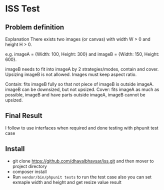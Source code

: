# ISS Test

## Problem definition

Explanation
There exists two images (or canvas) with width W > 0 and height H > 0.

e.g. imageA = {Width: 100, Height: 300} and imageB = {Width: 150, Height: 600}.

imageB needs to fit into imageA by 2 strategies/modes, contain and cover. Upsizing imageB is not allowed. Images must keep aspect ratio.

Contain: fits imageB fully so that not piece of imageB is outside imageA. imageB can be downsized, but not upsized.
Cover: fits imageA as much as possible, imageB and have parts outside imageA, imageB cannot be upsized.

## Final Result

I follow to use interfaces when required and done testing with phpunit test case

## Install

- git clone https://github.com/dhavalbhavsar/iss.git and then mover to project directory
- composer install
- Run `vendor/bin/phpunit tests` to run the test case also you can set exmaple width and height and get resize value result

